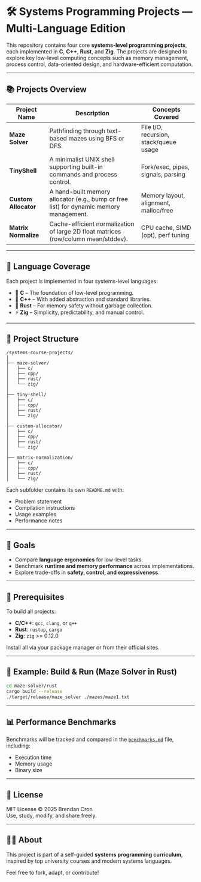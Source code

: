 # 🛠 Systems Programming Projects — Multi-Language Edition

This repository contains four core **systems-level programming projects**, each implemented in **C**, **C++**, **Rust**, and **Zig**. The projects are designed to explore key low-level computing concepts such as memory management, process control, data-oriented design, and hardware-efficient computation.

---

## 📚 Projects Overview

| Project Name        | Description                                                                                 | Concepts Covered                      |
|---------------------|---------------------------------------------------------------------------------------------|----------------------------------------|
| **Maze Solver**     | Pathfinding through text-based mazes using BFS or DFS.                                      | File I/O, recursion, stack/queue usage |
| **TinyShell**       | A minimalist UNIX shell supporting built-in commands and process control.                   | Fork/exec, pipes, signals, parsing     |
| **Custom Allocator**| A hand-built memory allocator (e.g., bump or free list) for dynamic memory management.      | Memory layout, alignment, malloc/free  |
| **Matrix Normalize**| Cache-efficient normalization of large 2D float matrices (row/column mean/stddev).          | CPU cache, SIMD (opt), perf tuning     |

---

## 🧪 Language Coverage

Each project is implemented in four systems-level languages:

- 🧵 **C** – The foundation of low-level programming.
- 🧱 **C++** – With added abstraction and standard libraries.
- 🦀 **Rust** – For memory safety without garbage collection.
- ⚡ **Zig** – Simplicity, predictability, and manual control.

---

## 📁 Project Structure

```
/systems-course-projects/
│
├── maze-solver/
│   ├── c/
│   ├── cpp/
│   ├── rust/
│   └── zig/
│
├── tiny-shell/
│   ├── c/
│   ├── cpp/
│   ├── rust/
│   └── zig/
│
├── custom-allocator/
│   ├── c/
│   ├── cpp/
│   ├── rust/
│   └── zig/
│
├── matrix-normalization/
│   ├── c/
│   ├── cpp/
│   ├── rust/
│   └── zig/
```

Each subfolder contains its own `README.md` with:
- Problem statement
- Compilation instructions
- Usage examples
- Performance notes

---

## 🧭 Goals

- Compare **language ergonomics** for low-level tasks.
- Benchmark **runtime and memory performance** across implementations.
- Explore trade-offs in **safety, control, and expressiveness**.

---

## 🔧 Prerequisites

To build all projects:

- **C/C++**: `gcc`, `clang`, or `g++`
- **Rust**: `rustup`, `cargo`
- **Zig**: `zig` >= 0.12.0

Install all via your package manager or from their official sites.

---

## 🧪 Example: Build & Run (Maze Solver in Rust)

```sh
cd maze-solver/rust
cargo build --release
./target/release/maze_solver ./mazes/maze1.txt
```

---

## 📊 Performance Benchmarks

Benchmarks will be tracked and compared in the [`benchmarks.md`](./benchmarks.md) file, including:

- Execution time
- Memory usage
- Binary size

---

## 📜 License

MIT License © 2025 Brendan Cron  
Use, study, modify, and share freely.

---

## 🙋‍♂️ About

This project is part of a self-guided **systems programming curriculum**, inspired by top university courses and modern systems languages.

Feel free to fork, adapt, or contribute!
